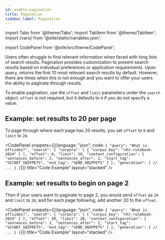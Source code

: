 ```yaml
---
id: enable-pagination
title: Pagination
sidebar_label: Pagination
---
```


import Tabs from '@theme/Tabs';
import TabItem from '@theme/TabItem';
import {vars} from '@site/static/variables.json';

import CodePanel from '@site/src/theme/CodePanel';


Users often struggle to find relevant information when faced with long lists 
of search results. Pagination provides customization to present search results 
based on individual preferences or application requirements. Upon 
query, <Config v="names.product"/> returns the first 10 most relevant search results 
by default. However, there are times when this is not enough and you want to 
offer your users the ability to paginate through results.

To enable pagination, use the `offset` and `limit` parameters under the 
`search` object. `offset` is not required, but it defaults to `0` if you do not specify 
a value.

## Example: set results to 20 per page

To page through where each page has 20 results, you set `offset` to `0` and 
`limit` to `20`.

<CodePanel snippets={[{language: "json", code: `{
  "query": "What is offsides?",
  "search": {
    "corpora": [
      {
        "corpus_key": "nhl-rulebook-2024"
      }
    ],
    "offset": 0,
    "limit": 20,
    "context_configuration": {
      "sentences_before": 2,
      "sentences_after": 2,
      "start_tag": "%START_SNIPPET%",
      "end_tag": "%END_SNIPPET%"
    }
  },
  "generation": {
    // ...
  }
}`}]} title="Code Example" layout="stacked" />

## Example: set results to begin on page 2

Then if your users want to paginate to page 2, you would send `offset` as 
`20` and `limit` to `20`, and for each page following, add another 20 
to the `offset`.

<CodePanel snippets={[{language: "json", code: `{
  "query": "What is offsides?",
  "search": {
    "corpora": [
      {
        "corpus_key": "nhl-rulebook-2024"
      }
    ],
    "offset": 20,
    "limit": 20,
    "context_configuration": {
      "sentences_before": 2,
      "sentences_after": 2,
      "start_tag": "%START_SNIPPET%",
      "end_tag": "%END_SNIPPET%"
    }
  },
  "generation": {
    // ...
  }
}`}]} title="Code Example" layout="stacked" />
